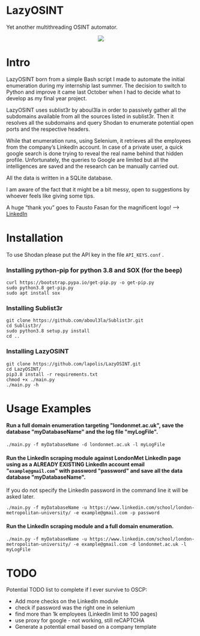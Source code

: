 # LazyOSINT
Yet another multithreading OSINT automator.

<p align="center">
  <img src="https://github.com/lapolis/LazyOSINT/blob/master/LazyOSINT_small.png?raw=true">
</p>


# Intro

LazyOSINT born from a simple Bash script I made to automate the initial enumeration during my internship last summer. The decision to switch to Python and improve it came last October when I had to decide what to develop as my final year project.

LazyOSINT uses sublist3r by aboul3la in order to passively gather all the subdomains available from all the sources listed in sublist3r. Then it resolves all the subdomains and query Shodan to enumerate potential open ports and the respective headers.

While that enumeration runs, using Selenium, it retrieves all the employees from the company’s LinkedIn account. In case of a private user, a quick google search is done trying to reveal the real name behind that hidden profile. Unfortunately, the queries to Google are limited but all the intelligences are saved and the research can be manually carried out.

All the data is written in a SQLite database.

I am aware of the fact that it might be a bit messy, open to suggestions by whoever feels like giving some tips.

A huge “thank you” goes to Fausto Fasan for the magnificent logo! --> [LinkedIn](https://www.linkedin.com/in/fausto-fasan-4587a71a9/)

# Installation

To use Shodan please put the API key in the file `API_KEYS.conf` .

### Installing python-pip for python 3.8 and SOX (for the beep)
```
curl https://bootstrap.pypa.io/get-pip.py -o get-pip.py
sudo python3.8 get-pip.py
sudo apt install sox
```

### Installing Sublist3r
```
git clone https://github.com/aboul3la/Sublist3r.git
cd Sublist3r/
sudo python3.8 setup.py install
cd ..
```

### Installing LazyOSINT
```
git clone https://github.com/lapolis/LazyOSINT.git
cd LazyOSINT/
pip3.8 install -r requirements.txt
chmod +x ./main.py
./main.py -h
```


# Usage Examples
#### Run a full domain enumeration targeting "londonmet.ac.uk", save the database "myDatabaseName" and the log file "myLogFile".
```
./main.py -f myDatabaseName -d londonmet.ac.uk -l myLogFile
```

#### Run the LinkedIn scraping module against LondonMet LinkedIn page using as a ALREADY EXISTING LinkedIn account email "`example@gmail.com`" with password "password" and save all the data database "myDatabaseName".
If you do not specify the LinkedIn password in the command line it will be asked later.
```
./main.py -f myDatabaseName -u https://www.linkedin.com/school/london-metropolitan-university/ -e example@gmail.com -p password
```

#### Run the LinkedIn scraping module and a full domain enumeration.
```
./main.py -f myDatabaseName -u https://www.linkedin.com/school/london-metropolitan-university/ -e example@gmail.com -d londonmet.ac.uk -l myLogFile
```


# TODO
Potential TODO list to complete if I ever survive to OSCP:
- Add more checks on the LinkedIn module
- check if password was the right one in selenium
- find more than 1k employees (LinkedIn limit to 100 pages)
- use proxy for google - not working, still reCAPTCHA
- Generate a potential email based on a company template
